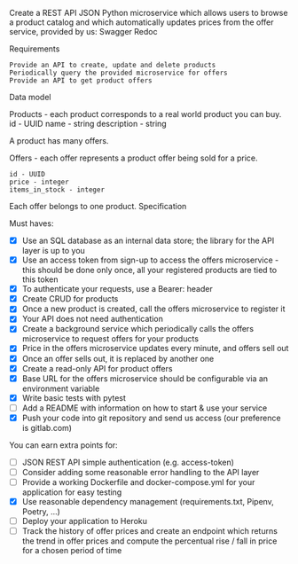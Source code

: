 Create a REST API JSON Python microservice which allows users to browse a product catalog and which automatically updates prices from the offer service, provided by us:
    Swagger
    Redoc

Requirements

    Provide an API to create, update and delete products
    Periodically query the provided microservice for offers
    Provide an API to get product offers

Data model

Products - each product corresponds to a real world product you can buy.
    id - UUID
    name - string
    description - string

A product has many offers.

Offers - each offer represents a product offer being sold for a price.

    id - UUID
    price - integer
    items_in_stock - integer

Each offer belongs to one product.
Specification

Must haves:

- [x] Use an SQL database as an internal data store; the library for the API layer is up to you
- [x] Use an access token from sign-up to access the offers microservice - this should be done only once, all your registered products are tied to this token
- [x] To authenticate your requests, use a Bearer: <access-token> header
- [x] Create CRUD for products
- [x] Once a new product is created, call the offers microservice to register it
- [x] Your API does not need authentication
- [x] Create a background service which periodically calls the offers microservice to request offers for your products
- [x] Price in the offers microservice updates every minute, and offers sell out
- [x] Once an offer sells out, it is replaced by another one
- [x] Create a read-only API for product offers
- [x] Base URL for the offers microservice should be configurable via an environment variable
- [x] Write basic tests with pytest
- [ ] Add a README with information on how to start & use your service
- [x] Push your code into git repository and send us access (our preference is gitlab.com)

You can earn extra points for:

- [ ] JSON REST API simple authentication (e.g. access-token)
- [ ] Consider adding some reasonable error handling to the API layer
- [ ] Provide a working Dockerfile and docker-compose.yml for your application for easy testing
- [x] Use reasonable dependency management (requirements.txt, Pipenv, Poetry, ...)
- [ ] Deploy your application to Heroku
- [ ] Track the history of offer prices and create an endpoint which returns the trend in offer prices and compute the percentual rise / fall in price for a chosen period of time